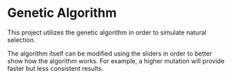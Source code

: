 # Genetic Algorithm
This project utilizes the genetic algorithm in order to simulate natural selection. 

The algorithm itself can be modified using the sliders in order to better show how the algorithm works. For example, a higher mutation will provide faster but less consistent results. 
